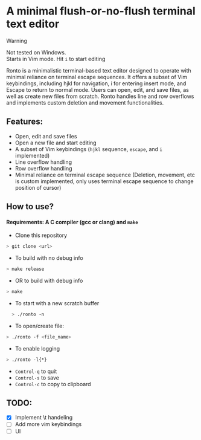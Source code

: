 # A minimal flush-or-no-flush terminal text editor

> [!WARNING]
> Not tested on Windows.<br>
> Starts in Vim mode. Hit `i` to start editing

​Ronto is a minimalistic terminal-based text editor designed to operate with minimal reliance on terminal escape sequences. It offers a subset of Vim keybindings, including hjkl for navigation, i for entering insert mode, and Escape to return to normal mode. Users can open, edit, and save files, as well as create new files from scratch. Ronto handles line and row overflows and implements custom deletion and movement functionalities.

## Features:

- Open, edit and save files
- Open a new file and start editing
- A subset of Vim keybindings (`hjkl` sequence, `escape`, and `i` implemented)
- Line overflow handling
- Row overflow handling
- Minimal reliance on terminal escape sequence (Deletion, movement, etc is custom implemented, only uses terminal escape sequence to change position of cursor)

## How to use? 


#### Requirements: A C compiler (gcc or clang) and `make`

- Clone this repository
```bash
> git clone <url>
```

- To build with no debug info
```bash
> make release
```
- OR to build with debug info
```bash
> make
```
- To start with a new scratch buffer
```bash
  > ./ronto -n
```
-  To open/create file:
```bash
> ./ronto -f <file_name>
```
- To enable logging
```bash
> ./ronto -l{*}
``` 
- `Control-q` to quit
- `Control-s` to save
- `Control-c` to copy to clipboard
  
## TODO: 

- [X] Implement \t handeling
- [ ] Add more vim keybindings
- [ ] UI
